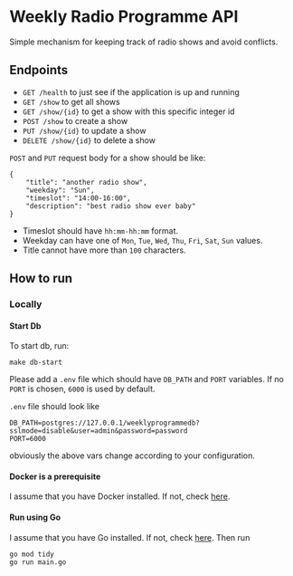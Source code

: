 # Weekly Radio Programme API

Simple mechanism for keeping track of radio shows and avoid conflicts.

## Endpoints

- `GET /health` to just see if the application is up and running
- `GET /show` to get all shows
- `GET /show/{id}` to get a show with this specific integer id
- `POST /show` to create a show
- `PUT /show/{id}` to update a show
- `DELETE /show/{id}` to delete a show

`POST` and `PUT` request body for a show should be like:

```shell
{
    "title": "another radio show",
    "weekday": "Sun",
    "timeslot": "14:00-16:00",
    "description": "best radio show ever baby"
}
```

- Timeslot should have `hh:mm-hh:mm` format.
- Weekday can have one of `Mon`, `Tue`, `Wed`, `Thu`, `Fri`, `Sat`, `Sun` values.
- Title cannot have more than `100` characters.

## How to run

### Locally

#### Start Db

To start db, run:

```shell
make db-start
```

Please add a `.env` file which should have `DB_PATH` and `PORT` variables. If no `PORT` is chosen, `6000` is used by
default.

`.env` file should look like

```shell
DB_PATH=postgres://127.0.0.1/weeklyprogrammedb?sslmode=disable&user=admin&password=password
PORT=6000
```

obviously the above vars change according to your configuration.

#### Docker is a prerequisite

I assume that you have Docker installed. If not, check [here](https://docs.docker.com/engine/install/ubuntu/).

#### Run using Go

I assume that you have Go installed. If not, check [here](https://golang.org/doc/install). Then run

```shell
go mod tidy
go run main.go
```